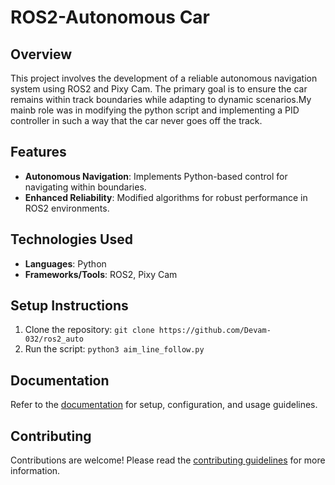 # ROS2-Autonomous Car

## Overview
This project involves the development of a reliable autonomous navigation system using ROS2 and Pixy Cam. The primary goal is to ensure the car remains within track boundaries while adapting to dynamic scenarios.My mainb role was in modifying the python script and implementing a PID controller in such a way that the car never goes off the track.

## Features
- **Autonomous Navigation**: Implements Python-based control for navigating within boundaries.
- **Enhanced Reliability**: Modified algorithms for robust performance in ROS2 environments.

## Technologies Used
- **Languages**: Python
- **Frameworks/Tools**: ROS2, Pixy Cam

## Setup Instructions
1. Clone the repository: `git clone https://github.com/Devam-032/ros2_auto`
2. Run the script: `python3 aim_line_follow.py`

## Documentation
Refer to the [documentation](https://drive.google.com/file/d/1xRJxbgFtd2BRwG8qlNg3kLUpPUzyKVGV/view?usp=sharing) for setup, configuration, and usage guidelines.

## Contributing
Contributions are welcome! Please read the [contributing guidelines](link_to_contributing.md) for more information.
